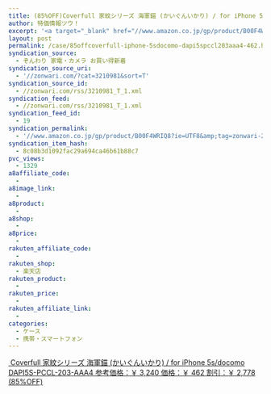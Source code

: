 ```yaml
---
title: (85%OFF)Coverfull 家紋シリーズ 海軍錨 (かいぐんいかり) / for iPhone 5s/docomo DAPI5S-PCCL-203-AAA4 ￥462
author: 特価情報ツウ！
excerpt: '<a target="_blank" href="//www.amazon.co.jp/gp/product/B00F4WRIQ8?ie=UTF8&amp;tag=zonwari-22&amp;linkCode=as2&amp;camp=247&amp;creative=7399&amp;creativeASIN=B00F4WRIQ8"><img src="//ecx.images-amazon.com/images/I/31EdwZzkpDL._SL100_.jpg"><br>Coverfull &#23478;&#32011;&#12471;&#12522;&#12540;&#12474; &#28023;&#36557;&#37672; (&#12363;&#12356;&#12368;&#12435;&#12356;&#12363;&#12426;) / for iPhone 5s/docomo DAPI5S-PCCL-203-AAA4<br>&#21442;&#32771;&#20385;&#26684;&#65306;&#65509; 3,240<br>&#20385;&#26684;&#65306;&#65509; 462<br>&#21106;&#24341;&#65306;&#65509; 2,778 (85%OFF)</a>'
layout: post
permalink: /case/85offcoverfull-iphone-5sdocomo-dapi5spccl203aaa4-462.html
syndication_source:
  - ぞんわり 家電・カメラ お買い得新着
syndication_source_uri:
  - '//zonwari.com/?cat=3210981&sort=T'
syndication_source_id:
  - //zonwari.com/rss/3210981_T_1.xml
syndication_feed:
  - //zonwari.com/rss/3210981_T_1.xml
syndication_feed_id:
  - 19
syndication_permalink:
  - '//www.amazon.co.jp/gp/product/B00F4WRIQ8?ie=UTF8&amp;tag=zonwari-22&amp;linkCode=as2&amp;camp=247&amp;creative=7399&amp;creativeASIN=B00F4WRIQ8'
syndication_item_hash:
  - 8c08b3d1092fac29a694ca46b61b88c7
pvc_views:
  - 1329
a8affiliate_code:
  -
a8image_link:
  -
a8product:
  -
a8shop:
  -
a8price:
  -
rakuten_affiliate_code:
  -
rakuten_shop:
  - 楽天店
rakuten_product:
  -
rakuten_price:
  -
rakuten_affiliate_link:
  -
categories:
  - ケース
  - 携帯・スマートフォン
---
```

[<img src='//i0.wp.com/ecx.images-amazon.com/images/I/31EdwZzkpDL._SL150_.jpg?w=546' title="" alt="" data-recalc-dims="1" />
Coverfull 家紋シリーズ 海軍錨 (かいぐんいかり) / for iPhone 5s/docomo DAPI5S-PCCL-203-AAA4
参考価格：￥ 3,240
価格：￥ 462
割引：￥ 2,778 (85%OFF)][1]

 [1]: //www.amazon.co.jp/gp/product/B00F4WRIQ8?ie=UTF8&#038;tag=tokkajohotsu-22&#038;linkCode=as2&#038;camp=247&#038;creative=7399&#038;creativeASIN=B00F4WRIQ8